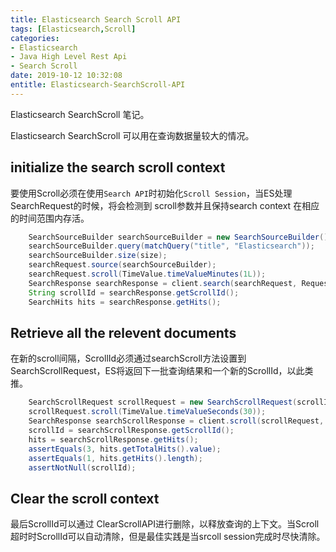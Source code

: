 ```yaml
---
title: Elasticsearch Search Scroll API
tags: [Elasticsearch,Scroll]
categories:
- Elasticsearch
- Java High Level Rest Api
- Search Scroll
date: 2019-10-12 10:32:08
entitle: Elasticsearch-SearchScroll-API
---
```


Elasticsearch SearchScroll 笔记。
<!--more-->

Elasticsearch SearchScroll 可以用在查询数据量较大的情况。

## initialize the search scroll context

要使用Scroll必须在使用`Search API`时初始化`Scroll Session`，当ES处理SearchRequest的时候，将会检测到 scroll参数并且保持search context 在相应的时间范围内存活。

```java
    SearchSourceBuilder searchSourceBuilder = new SearchSourceBuilder();
    searchSourceBuilder.query(matchQuery("title", "Elasticsearch"));
    searchSourceBuilder.size(size);
    searchRequest.source(searchSourceBuilder);
    searchRequest.scroll(TimeValue.timeValueMinutes(1L));
    SearchResponse searchResponse = client.search(searchRequest, RequestOptions.DEFAULT);
    String scrollId = searchResponse.getScrollId();
    SearchHits hits = searchResponse.getHits();
```


## Retrieve all the relevent documents

在新的scroll间隔，ScrollId必须通过searchScroll方法设置到SearchScrollRequest，ES将返回下一批查询结果和一个新的ScrollId，以此类推。


```java
    SearchScrollRequest scrollRequest = new SearchScrollRequest(scrollId);
    scrollRequest.scroll(TimeValue.timeValueSeconds(30));
    SearchResponse searchScrollResponse = client.scroll(scrollRequest, RequestOptions.DEFAULT);
    scrollId = searchScrollResponse.getScrollId();
    hits = searchScrollResponse.getHits();
    assertEquals(3, hits.getTotalHits().value);
    assertEquals(1, hits.getHits().length);
    assertNotNull(scrollId);
```

## Clear the scroll context

最后ScrollId可以通过 ClearScrollAPI进行删除，以释放查询的上下文。当Scroll超时时ScrollId可以自动清除，但是最佳实践是当srcoll session完成时尽快清除。
